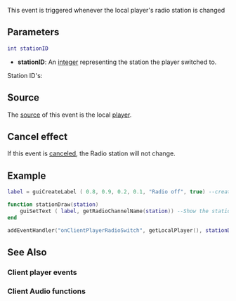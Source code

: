 This event is triggered whenever the local player's radio station is changed

Parameters
----------

``` lua
int stationID
```

-   **stationID**: An [integer](/docs/int.md "wikilink") representing the station the player switched to.

Station ID's:

Source
------

The [source](/docs/event_system#Event_source.md "wikilink") of this event is the local [player](/player.md "wikilink").

Cancel effect
-------------

If this event is [canceled](/docs/Event_system#Canceling.md "wikilink"), the Radio station will not change.

Example
-------

``` lua
label = guiCreateLabel ( 0.8, 0.9, 0.2, 0.1, "Radio off", true) --create a label to show the station

function stationDraw(station)
    guiSetText ( label, getRadioChannelName(station)) --Show the station Name
end

addEventHandler("onClientPlayerRadioSwitch", getLocalPlayer(), stationDraw) -- add an event handler
```

See Also
--------

### Client player events

### Client Audio functions

